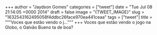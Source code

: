 
+++
author = "Jaydson Gomes"
categories = ["tweet"]
date = "Tue Jul 08 21:14:05 +0000 2014"
draft = false
image = "{TWEET_IMAGE}"
slug = "1632543162495058f4ddbc26face970ea441ceaa"
tags = ["tweet"]
title = """Voces que estão vendo o j..."""
+++
Voces que estão vendo o jogo na Globo, o Galvão Bueno ta de boa?
